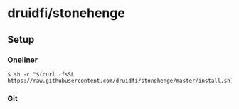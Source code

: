 # druidfi/stonehenge

## Setup

### Oneliner

```
$ sh -c "$(curl -fsSL https://raw.githubusercontent.com/druidfi/stonehenge/master/install.sh)"
```

### Git

